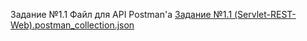Задание №1.1
Файл для API Postman'a
[Задание №1.1 (Servlet-REST-Web).postman_collection.json](https://github.com/kamikADzzzeeeee/TaskNumber1_1/files/13939158/1.1.Servlet-REST-Web.postman_collection.json)
